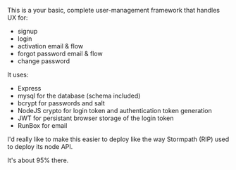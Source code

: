 This is a your basic, complete user-management framework that handles UX for:

* signup
* login
* activation email & flow
* forgot password email & flow
* change password

It uses:

* Express
* mysql for the database (schema included)
* bcrypt for passwords and salt
* NodeJS crypto for login token and authentication token generation
* JWT for persistant browser storage of the login token
* RunBox for email

I'd really like to make this easier to deploy like the way Stormpath (RIP) used to deploy its node API.

It's about 95% there.
